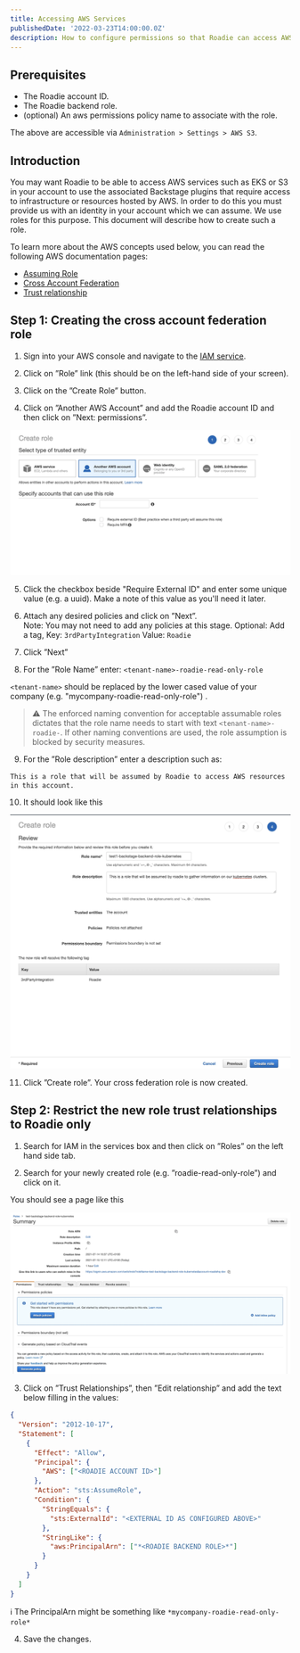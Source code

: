 ```yaml
---
title: Accessing AWS Services
publishedDate: '2022-03-23T14:00:00.0Z'
description: How to configure permissions so that Roadie can access AWS resources in your account.
---
```


## Prerequisites

- The Roadie account ID.
- The Roadie backend role.
- (optional) An aws permissions policy name to associate with the role.

The above are accessible via `Administration > Settings > AWS S3`.

## Introduction

You may want Roadie to be able to access AWS services such as EKS or S3 in your account to use the associated Backstage
plugins that require access to infrastructure or resources hosted by AWS. In order to do this you must provide us with
an identity in your account which we can assume. We use roles for this purpose. This document will describe how to create
such a role.

To learn more about the AWS concepts used below, you can read the following AWS documentation pages:

- [Assuming Role](https://docs.aws.amazon.com/STS/latest/APIReference/API_AssumeRole.html)
- [Cross Account Federation](https://docs.aws.amazon.com/IAM/latest/UserGuide/id_roles_common-scenarios_third-party.html)
- [Trust relationship](https://aws.amazon.com/en/blogs/security/how-to-use-trust-policies-with-iam-roles/)

## Step 1: Creating the cross account federation role

1. Sign into your AWS console and navigate to the [IAM service](https://console.aws.amazon.com/iam/home#/home).

2. Click on ”Role” link (this should be on the left-hand side of your screen).

3. Click on the ”Create Role” button.

4. Click on ”Another AWS Account” and add the Roadie account ID and then click on ”Next: permissions”.

![Another AWS Account](./role-creation.webp)

5. Click the checkbox beside "Require External ID" and enter some unique value (e.g. a uuid). Make a note of this value as you'll need it later.

6. Attach any desired policies and click on ”Next”.  
   Note: You may not need to add any policies at this stage.
   Optional: Add a tag, Key: `3rdPartyIntegration` Value: `Roadie`

7. Click ”Next”

8. For the ”Role Name” enter: `<tenant-name>-roadie-read-only-role`

`<tenant-name>` should be replaced by the lower cased value of your company (e.g. "mycompany-roadie-read-only-role") .

> ⚠️ The enforced naming convention for acceptable assumable roles dictates that the role name needs to start with text `<tenant-name>-roadie-`. If other naming conventions are used, the role assumption is blocked by security measures.

9. For the ”Role description” enter a description such as:

```
This is a role that will be assumed by Roadie to access AWS resources in this account.
```

10. It should look like this

![role-confirmation](./role-confirmation.webp)

11. Click ”Create role”. Your cross federation role is now created.

## Step 2: Restrict the new role trust relationships to Roadie only

1. Search for IAM in the services box and then click on ”Roles” on the left hand side tab.

2. Search for your newly created role (e.g. ”roadie-read-only-role”) and click on it.

You should see a page like this

![role-page](./role-page.webp)

3. Click on ”Trust Relationships”, then ”Edit relationship” and add the text below filling in the values:

```json
{
  "Version": "2012-10-17",
  "Statement": [
    {
      "Effect": "Allow",
      "Principal": {
        "AWS": ["<ROADIE ACCOUNT ID>"]
      },
      "Action": "sts:AssumeRole",
      "Condition": {
        "StringEquals": {
          "sts:ExternalId": "<EXTERNAL ID AS CONFIGURED ABOVE>"
        },
        "StringLike": {
          "aws:PrincipalArn": ["*<ROADIE BACKEND ROLE>*"]
        }
      }
    }
  ]
}
```

ℹ️ The PrincipalArn might be something like `*mycompany-roadie-read-only-role*`

4. Save the changes.
